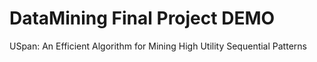DataMining Final Project DEMO
==========

USpan: An Efficient Algorithm for Mining High Utility Sequential Patterns
